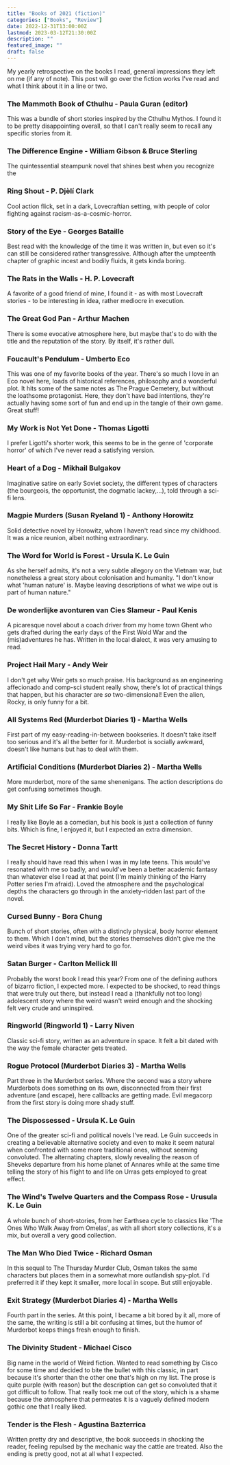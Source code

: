 ```yaml
---
title: "Books of 2021 (fiction)"
categories: ["Books", "Review"]
date: 2022-12-31T13:00:00Z
lastmod: 2023-03-12T21:30:00Z
description: ""
featured_image: ""
draft: false
---
```

My yearly retrospective on the books I read, general impressions they left on me (if any of note). This post will go over the fiction works I've read and what I think about it in a line or two.
<!--more-->
### The Mammoth Book of Cthulhu - Paula Guran (editor)
This was a bundle of short stories inspired by the Cthulhu Mythos. I found it to be pretty disappointing overall, so that I can't really seem to recall any specific stories from it.
### The Difference Engine -  William Gibson & Bruce Sterling 
The quintessential steampunk novel that shines best when you recognize the 
### Ring Shout -  P. Djèlí Clark 
Cool action flick, set in a dark, Lovecraftian setting, with people of color fighting against racism-as-a-cosmic-horror.
### Story of the Eye - Georges Bataille 
Best read with the knowledge of the time it was written in, but even so it's can still be considered rather transgressive. Although after the umpteenth chapter of graphic incest and bodily fluids, it gets kinda boring.
### The Rats in the Walls - H. P. Lovecraft 
A favorite of a good friend of mine, I found it - as with most Lovecraft stories - to be interesting in idea, rather mediocre in execution.
### The Great God Pan - Arthur Machen
There is some evocative atmosphere here, but maybe that's to do with the title and the reputation of the story. By itself, it's rather dull.
### Foucault's Pendulum - Umberto Eco 
This was one of my favorite books of the year. There's so much I love in an Eco novel here, loads of historical references, philosophy and a wonderful plot. It hits some of the same notes as The Prague Cemetery, but without the loathsome protagonist. Here, they don't have bad intentions, they're actually having some sort of fun and end up in the tangle of their own game. Great stuff!
### My Work is Not Yet Done - Thomas Ligotti 
I prefer Ligotti's shorter work, this seems to be in the genre of 'corporate horror' of which I've never read a satisfying version.
### Heart of a Dog - Mikhail Bulgakov 
Imaginative satire on early Soviet society, the different types of characters (the bourgeois, the opportunist, the dogmatic lackey,...), told through a sci-fi lens.
### Magpie Murders (Susan Ryeland 1) - Anthony Horowitz 
Solid detective novel by Horowitz, whom I haven't read since my childhood. It was a nice reunion, albeit nothing extraordinary.
### The Word for World is Forest - Ursula K. Le Guin
As she herself admits, it's not a very subtle allegory on the Vietnam war, but nonetheless a great story about colonisation and humanity. "I don't know what 'human nature' is. Maybe leaving descriptions of what we wipe out is part of human nature."
### De wonderlijke avonturen van Cies Slameur - Paul Kenis 
A picaresque novel about a coach driver from my home town Ghent who gets drafted during the early days of the First Wold War and the (mis)adventures he has. Written in the local dialect, it was very amusing to read.
### Project Hail Mary - Andy Weir 
I don't get why Weir gets so much praise. His background as an engineering affecionado and comp-sci student really show, there's lot of practical things that happen, but his character are *so* two-dimensional! Even the alien, Rocky, is only funny for a bit.
### All Systems Red (Murderbot Diaries 1) - Martha Wells 
First part of my easy-reading-in-between bookseries. It doesn't take itself too serious and it's all the better for it. Murderbot is socially awkward, doesn't like humans but has to deal with them.
### Artificial Conditions (Murderbot Diaries 2) - Martha Wells 
More murderbot, more of the same shenenigans. The action descriptions do get confusing sometimes though.
### My Shit Life So Far - Frankie Boyle 
I really like Boyle as a comedian, but his book is just a collection of funny bits. Which is fine, I enjoyed it, but I expected an extra dimension.
### The Secret History - Donna Tartt
I really should have read this when I was in my late teens. This would've resonated with me so badly, and would've been a better academic fantasy than whatever else I read at that point (I'm mainly thinking of the Harry Potter series I'm afraid). Loved the atmosphere and the psychological depths the characters go through in the anxiety-ridden last part of the novel.
### Cursed Bunny - Bora Chung 
Bunch of short stories, often with a distincly physical, body horror element to them. Which I don't mind, but the stories themselves didn't give me the weird vibes it was trying very hard to go for.
### Satan Burger - Carlton Mellick III 
Probably the worst book I read this year? From one of the defining authors of bizarro fiction, I expected more. I expected to be shocked, to read things that were truly out there, but instead I read a (thankfully not too long) adolescent story where the weird wasn't weird enough and the shocking felt very crude and uninspired.
### Ringworld (Ringworld 1) - Larry Niven 
Classic sci-fi story, written as an adventure in space. It felt a bit dated with the way the female character gets treated.
### Rogue Protocol (Murderbot Diaries 3) - Martha Wells 
Part three in the Murderbot series. Where the second was a story where Murderbots does something on its own, disconnected from their first adventure (and escape), here callbacks are getting made. Evil megacorp from the first story is doing more shady stuff.
### The Dispossessed - Ursula K. Le Guin
One of the greater sci-fi and political novels I've read. Le Guin succeeds in creating a believable alternative society and even to make it seem natural when confronted with some more traditional ones, without seeming convoluted. The alternating chapters, slowly revealing the reason of Sheveks departure from his home planet of Annares while at the same time telling the story of his flight to and life on Urras gets employed to great effect.
### The Wind's Twelve Quarters and the Compass Rose - Urusula K. Le Guin
A whole bunch of short-stories, from her Earthsea cycle to classics like 'The Ones Who Walk Away from Omelas', as with all short story collections, it's a mix, but overall a very good collection.
### The Man Who Died Twice - Richard Osman 
In this sequal to The Thursday Murder Club, Osman takes the same characters but places them in a somewhat more outlandish spy-plot. I'd preferred it if they kept it smaller, more local in scope. But still enjoyable.
### Exit Strategy (Murderbot Diaries 4) - Martha Wells
Fourth part in the series. At this point, I became a bit bored by it all, more of the same, the writing is still a bit confusing at times, but the humor of Murderbot keeps things fresh enough to finish.
### The Divinity Student - Michael Cisco
Big name in the world of Weird fiction. Wanted to read something by Cisco for some time and decided to bite the bullet with this classic, in part because it's shorter than the other one that's high on my list. The prose is quite purple (with reason) but the description can get so convoluted that it got difficult to follow. That really took me out of the story, which is a shame because the atmosphere that permeates it is a vaguely defined modern gothic one that I really liked.
### Tender is the Flesh - Agustina Bazterrica
Written pretty dry and descriptive, the book succeeds in shocking the reader, feeling repulsed by the mechanic way the cattle are treated. Also the ending is pretty good, not at all what I expected.
